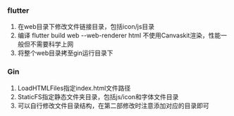 ### flutter

1. 在web目录下修改文件链接目录，包括icon/js目录
2. 编译 flutter build web --web-renderer html 不使用Canvaskit渲染，性能一般但不需要科学上网
3. 将整个web目录拷至gin运行目录下



### Gin

1. LoadHTMLFiles指定index.html文件路径
2. StaticFS指定静态文件夹目录，包括js/icon和字体文件目录
3. 可以自行修改文件目录结构，在第二部修改时注意添加对应的目录即可

